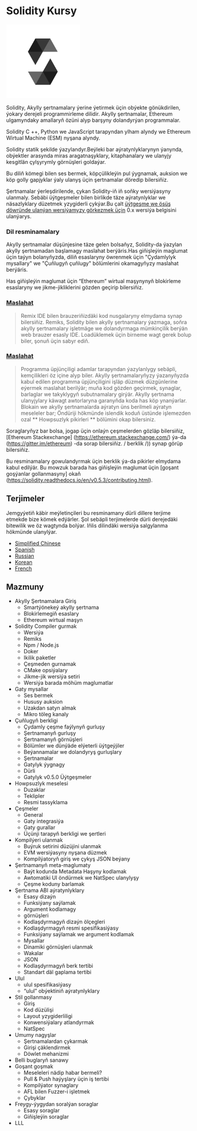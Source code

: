  # Solidity Kursy

<img src="image/logo.svg" alt="drawing" width="200"/>

Solidity, Akylly şertnamalary ýerine ýetirmek üçin obýekte gönükdirilen, ýokary derejeli programmirleme dilidir. Akylly şertnamalar, Ethereum ulgamyndaky amallaryň özüni alyp barşyny dolandyrýan programmalar.

Solidity C ++, Python we JavaScript tarapyndan ylham alyndy we Ethereum Wirtual Machine (ESM) nyşana alyndy.

Solidity statik şekilde ýazylandyr.Beýleki bar aýratynlyklarynyn ýanynda, obýektler arasynda miras aragatnaşyklary, kitaphanalary we ulanyjy kesgitlän çylşyrymly görnüşleri goldaýar.

Bu diliň kömegi bilen ses bermek, köpçülikleýin pul ýygnamak, auksion we köp golly gapjyklar ýaly ulanyş üçin şertnamalar döredip bilersiňiz.

Şertnamalar ýerleşdirilende, çykan Solidity-iň iň soňky wersiýasyny ulanmaly. Sebäbi üýtgeşmeler bilen birlikde täze aýratynlyklar we näsazlyklary düzetmek yzygiderli çykýar.Bu çalt
[üýtgeşme we ösüş döwründe ulanýan wersiýamyzy görkezmek üçin](https://semver.org/#spec-item-4) 0.x wersiýa belgisini ulanýarys.


### Dil resminamalary
Akylly şertnamalar düşünjesine täze gelen bolsaňyz, Solidity-da ýazylan akylly şertnamadan başlamagy maslahat berýäris.Has giňişleýin maglumat üçin taýyn bolanyňyzda, diliň esaslaryny öwrenmek üçin "Çydamlylyk mysallary" we "Çuňlugyň çuňlugy" bölümlerini okamagyňyzy maslahat berýäris.

Has giňişleýin maglumat üçin “Ethereum” wirtual maşynynyň blokirleme esaslaryny we jikme-jikliklerini gözden geçirip bilersiňiz.

### [Maslahat](#)
> Remix IDE bilen brauzeriňizdäki kod nusgalaryny elmydama synap bilersiňiz. Remiks, Solidity bilen akylly şertnamalary ýazmaga, soňra akylly şertnamalary işletmäge we dolandyrmaga mümkinçilik berýän web brauzer esasly IDE. Loadüklemek üçin birneme wagt gerek bolup biler, şonuň üçin sabyr ediň.

### [Maslahat](#)
> Programma üpjünçiligi adamlar tarapyndan ýazylanlygy sebäpli, kemçilikleri öz içine alyp biler. Akylly şertnamalaryňyzy ýazanyňyzda kabul edilen programma üpjünçiligini işläp düzmek düzgünlerine eýermek maslahat berilýär; muňa kod gözden geçirmek, synaglar, barlaglar we takyklygyň subutnamalary girýär. Akylly şertnama ulanyjylary käwagt awtorlaryna garanyňda koda has köp ynanýarlar. Blokain we akylly şertnamalarda aýratyn üns berilmeli aýratyn meseleler bar; Öndüriji hökmünde islendik koduň üstünde işlemezden ozal ** Howpsuzlyk pikirleri ** bölümini okap bilersiniz.

Soraglaryňyz bar bolsa, jogap üçin onlaýn çeşmelerden gözläp bilersiňiz, [Ethereum Stackexchange] (https://ethereum.stackexchange.com/) ýa-da (https://gitter.im/ethereum) -da sorap bilersiňiz. / berklik /)) synap görüp bilersiňiz.

Bu resminamalary gowulandyrmak üçin berklik ýa-da pikirler elmydama kabul edilýär. Bu mowzuk barada has giňişleýin maglumat üçin [goşant goşýanlar gollanmasyny] okaň (https://solidity.readthedocs.io/en/v0.5.3/contributing.html).

## Terjimeler

Jemgyýetiň käbir meýletinçileri bu resminamany dürli dillere terjime etmekde bize kömek edýärler. Şol sebäpli terjimelerde dürli derejedäki bitewilik we öz wagtynda bolýar. Iňlis dilindäki wersiýa salgylanma hökmünde ulanylýar.

+ [Simplified Chinese](https://solidity-cn.readthedocs.io/zh/develop/)
+ [Spanish](https://solidity-es.readthedocs.io/)
+ [Russian](https://github.com/ethereum/wiki/wiki/%5BRussian%5D-%D0%A0%D1%83%D0%BA%D0%BE%D0%B2%D0%BE%D0%B4%D1%81%D1%82%D0%B2%D0%BE-%D0%BF%D0%BE-Solidity) 
+ [Korean](http://solidity-kr.readthedocs.io/)
+ [French](http://solidity-fr.readthedocs.io/)

## Mazmuny

+ Akylly Şertnamalara Giriş
  - Smartýönekeý akylly şertnama
  - Blokirlemegiň esaslary
  - Ethereum wirtual maşyn
+ Solidity Compiler gurmak
  - Wersiýa
  - Remiks
  - Npm / Node.js
  - Doker
  - Ikilik paketler
  - Çeşmeden gurnamak
  - CMake opsiýalary
  - Jikme-jik wersiýa setiri
  - Wersiýa barada möhüm maglumatlar
+ Gaty mysallar
  - Ses bermek
  - Hususy auksion
  - Uzakdan satyn almak
  - Mikro töleg kanaly
+ Çuňlugyň berkligi
  - Çydamly çeşme faýlynyň gurluşy
  - Şertnamanyň gurluşy
  - Şertnamanyň görnüşleri
  - Bölümler we dünýäde elýeterli üýtgeýjiler
  - Beýannamalar we dolandyryş gurluşlary
  - Şertnamalar
  - Gatylyk ýygnagy
  - Dürli
  - Gatylyk v0.5.0 Üýtgeşmeler
+ Howpsuzlyk meselesi
  - Duzaklar
  - Teklipler
  - Resmi tassyklama
+ Çeşmeler
  - General
  - Gaty integrasiýa
  - Gaty gurallar
  - Üçünji tarapyň berkligi we şertleri
+ Kompilýeri ulanmak
  - Buýruk setirini düzüjini ulanmak
  - EVM wersiýasyny nyşana düzmek
  - Kompilýatoryň giriş we çykyş JSON beýany
+ Şertnamanyň meta-maglumaty
  - Baýt kodunda Metadata Haşyny kodlamak
  - Awtomatiki UI öndürmek we NatSpec ulanylyşy
  - Çeşme koduny barlamak
+ Şertnama ABI aýratynlyklary
  - Esasy dizaýn
  - Funksiýany saýlamak
  - Argument kodlamagy
  - görnüşleri
  - Kodlaşdyrmagyň dizaýn ölçegleri
  - Kodlaşdyrmagyň resmi spesifikasiýasy
  - Funksiýany saýlamak we argument kodlamak
  - Mysallar
  - Dinamiki görnüşleri ulanmak
  - Wakalar
  - JSON
  - Kodlaşdyrmagyň berk tertibi
  - Standart däl gaplama tertibi
+ Ulul
  - ulul spesifikasiýasy
  - “ulul” obýektiniň aýratynlyklary
+ Stil gollanmasy
  - Giriş
  - Kod düzülişi
  - Layout yzygiderliligi
  - Konwensiýalary atlandyrmak
  - NatSpec
+ Umumy nagyşlar
  - Şertnamalardan çykarmak
  - Girişi çäklendirmek
  - Döwlet mehanizmi
+ Belli buglaryň sanawy
+ Goşant goşmak
  - Meseleleri nädip habar bermeli?
  - Pull & Push haýyşlary üçin iş tertibi
  - Kompilýator synaglary
  - AFL bilen Fuzzer-i işletmek
  - Çybyklar
+ Freygy-ýygydan soralýan soraglar
  - Esasy soraglar
  - Giňişleýin soraglar
+ LLL

